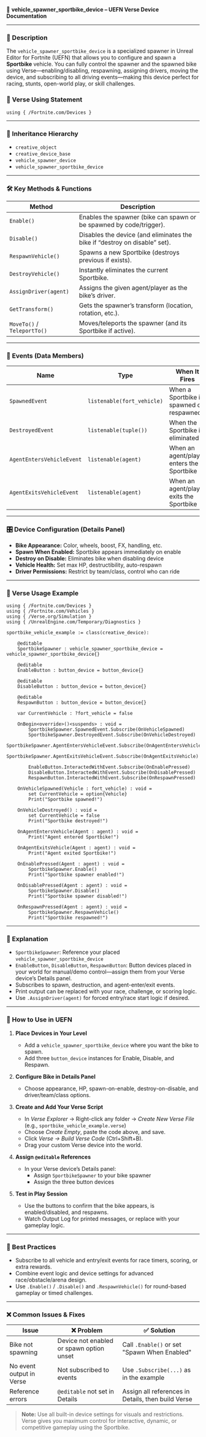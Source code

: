 📘 **vehicle_spawner_sportbike_device – UEFN Verse Device Documentation**

---

### 🔹 Description
The `vehicle_spawner_sportbike_device` is a specialized spawner in Unreal Editor for Fortnite (UEFN) that allows you to configure and spawn a **Sportbike** vehicle. You can fully control the spawner and the spawned bike using Verse—enabling/disabling, respawning, assigning drivers, moving the device, and subscribing to all driving events—making this device perfect for racing, stunts, open-world play, or skill challenges.

### 🧱 Verse Using Statement
```verse
using { /Fortnite.com/Devices }
```

---

### 🔗 Inheritance Hierarchy
- `creative_object`
- `creative_device_base`
- `vehicle_spawner_device`
- `vehicle_spawner_sportbike_device`

---

### 🛠️ Key Methods & Functions
| Method              | Description                                                                 |
|---------------------|-----------------------------------------------------------------------------|
| `Enable()`          | Enables the spawner (bike can spawn or be spawned by code/trigger).         |
| `Disable()`         | Disables the device (and eliminates the bike if “destroy on disable” set).  |
| `RespawnVehicle()`  | Spawns a new Sportbike (destroys previous if exists).                       |
| `DestroyVehicle()`  | Instantly eliminates the current Sportbike.                                 |
| `AssignDriver(agent)` | Assigns the given agent/player as the bike’s driver.                        |
| `GetTransform()`    | Gets the spawner’s transform (location, rotation, etc.).                    |
| `MoveTo()` / `TeleportTo()` | Moves/teleports the spawner (and its Sportbike if active).                |

---

### 🧩 Events (Data Members)
| Name                        | Type                         | When It Fires                                      |
|-----------------------------|------------------------------|----------------------------------------------------|
| `SpawnedEvent`             | `listenable(fort_vehicle)`   | When a Sportbike is spawned or respawned          |
| `DestroyedEvent`           | `listenable(tuple())`        | When the Sportbike is eliminated                  |
| `AgentEntersVehicleEvent`  | `listenable(agent)`          | When an agent/player enters the Sportbike         |
| `AgentExitsVehicleEvent`   | `listenable(agent)`          | When an agent/player exits the Sportbike          |

---

### 🎛 Device Configuration (Details Panel)
- **Bike Appearance:** Color, wheels, boost, FX, handling, etc.
- **Spawn When Enabled:** Sportbike appears immediately on enable
- **Destroy on Disable:** Eliminates bike when disabling device
- **Vehicle Health:** Set max HP, destructibility, auto-respawn
- **Driver Permissions:** Restrict by team/class, control who can ride

---

### 🧰 Verse Usage Example
```verse
using { /Fortnite.com/Devices }
using { /Fortnite.com/Vehicles }
using { /Verse.org/Simulation }
using { /UnrealEngine.com/Temporary/Diagnostics }

sportbike_vehicle_example := class(creative_device):

    @editable
    SportbikeSpawner : vehicle_spawner_sportbike_device = vehicle_spawner_sportbike_device{}

    @editable
    EnableButton : button_device = button_device{}

    @editable
    DisableButton : button_device = button_device{}

    @editable
    RespawnButton : button_device = button_device{}

    var CurrentVehicle : ?fort_vehicle = false

    OnBegin<override>()<suspends> : void =
        SportbikeSpawner.SpawnedEvent.Subscribe(OnVehicleSpawned)
        SportbikeSpawner.DestroyedEvent.Subscribe(OnVehicleDestroyed)
        SportbikeSpawner.AgentEntersVehicleEvent.Subscribe(OnAgentEntersVehicle)
        SportbikeSpawner.AgentExitsVehicleEvent.Subscribe(OnAgentExitsVehicle)

        EnableButton.InteractedWithEvent.Subscribe(OnEnablePressed)
        DisableButton.InteractedWithEvent.Subscribe(OnDisablePressed)
        RespawnButton.InteractedWithEvent.Subscribe(OnRespawnPressed)

    OnVehicleSpawned(Vehicle : fort_vehicle) : void =
        set CurrentVehicle = option{Vehicle}
        Print("Sportbike spawned!")

    OnVehicleDestroyed() : void =
        set CurrentVehicle = false
        Print("Sportbike destroyed!")

    OnAgentEntersVehicle(Agent : agent) : void =
        Print("Agent entered Sportbike!")

    OnAgentExitsVehicle(Agent : agent) : void =
        Print("Agent exited Sportbike!")

    OnEnablePressed(Agent : agent) : void =
        SportbikeSpawner.Enable()
        Print("Sportbike spawner enabled!")

    OnDisablePressed(Agent : agent) : void =
        SportbikeSpawner.Disable()
        Print("Sportbike spawner disabled!")

    OnRespawnPressed(Agent : agent) : void =
        SportbikeSpawner.RespawnVehicle()
        Print("Sportbike respawned!")
```

---

### 📝 Explanation
- `SportbikeSpawner`: Reference your placed `vehicle_spawner_sportbike_device`
- `EnableButton`, `DisableButton`, `RespawnButton`: Button devices placed in your world for manual/demo control—assign them from your Verse device’s Details panel.
- Subscribes to spawn, destruction, and agent-enter/exit events.
- Print output can be replaced with your race, challenge, or scoring logic.
- Use `.AssignDriver(agent)` for forced entry/race start logic if desired.

---

### 🧪 How to Use in UEFN
1. **Place Devices in Your Level**
   - Add a `vehicle_spawner_sportbike_device` where you want the bike to spawn.
   - Add three `button_device` instances for Enable, Disable, and Respawn.

2. **Configure Bike in Details Panel**
   - Choose appearance, HP, spawn-on-enable, destroy-on-disable, and driver/team/class options.

3. **Create and Add Your Verse Script**
   - In *Verse Explorer* → Right-click any folder → *Create New Verse File* (e.g., `sportbike_vehicle_example.verse`)
   - Choose *Create Empty*, paste the code above, and save.
   - Click *Verse → Build Verse Code* (Ctrl+Shift+B).
   - Drag your custom Verse device into the world.

4. **Assign `@editable` References**
   - In your Verse device’s Details panel:
     - Assign `SportbikeSpawner` to your bike spawner
     - Assign the three button devices

5. **Test in Play Session**
   - Use the buttons to confirm that the bike appears, is enabled/disabled, and respawns.
   - Watch Output Log for printed messages, or replace with your gameplay logic.

---

### 🧠 Best Practices
- Subscribe to all vehicle and entry/exit events for race timers, scoring, or extra rewards.
- Combine event logic and device settings for advanced race/obstacle/arena design.
- Use `.Enable()` / `.Disable()` and `.RespawnVehicle()` for round-based gameplay or timed challenges.

---

### ❌ Common Issues & Fixes
| Issue                  | ❌ Problem                                  | ✅ Solution                                                 |
|------------------------|---------------------------------------------|-------------------------------------------------------------|
| Bike not spawning      | Device not enabled or spawn option unset    | Call `.Enable()` or set "Spawn When Enabled"               |
| No event output in Verse | Not subscribed to events                    | Use `.Subscribe(...)` as in the example                     |
| Reference errors       | `@editable` not set in Details              | Assign all references in Details, then build Verse         |

> **Note:** Use all built-in device settings for visuals and restrictions. Verse gives you maximum control for interactive, dynamic, or competitive gameplay using the Sportbike.

